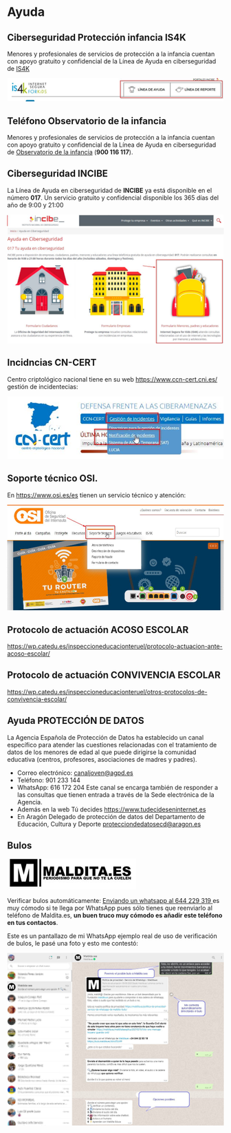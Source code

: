 # Ayuda

## Ciberseguridad Protección infancia IS4K
Menores y profesionales de servicios de protección a la infancia cuentan con apoyo gratuito y confidencial de la Línea de Ayuda en ciberseguridad de [IS4K](https://www.is4k.es/)

![](/assets/ayuda3.jpg)

## Teléfono Observatorio de la infancia
Menores y profesionales de servicios de protección a la infancia cuentan con apoyo gratuito y confidencial de la Línea de Ayuda en ciberseguridad de [Observatorio de la infancia](http://www.observatoriodelainfancia.mscbs.gob.es/) (**900 116 117**).

## Ciberseguridad INCIBE
La Línea de Ayuda en ciberseguridad de **INCIBE** ya está disponible en el número **017**. Un servicio gratuito y confidencial disponible los 365 días del año de 9:00 y 21:00

![](/assets/ayuda2.jpg)

## Incidncias CN-CERT
Centro criptológico nacional tiene en su web https://www.ccn-cert.cni.es/ gestión de incidentecias:

![](/assets/ayuda1.jpg)

## Soporte técnico OSI.

En https://www.osi.es/es tienen un servicio técnico y atención:

![](/assets/osi.jpg)

## Protocolo de actuación ACOSO ESCOLAR
https://wp.catedu.es/inspeccioneducacionteruel/protocolo-actuacion-ante-acoso-escolar/

## Protocolo de actuación CONVIVENCIA ESCOLAR
https://wp.catedu.es/inspeccioneducacionteruel/otros-protocolos-de-convivencia-escolar/

## Ayuda PROTECCIÓN DE DATOS
La Agencia Española de Protección de Datos ha establecido un canal específico para atender las cuestiones relacionadas con el tratamiento de datos de los menores de edad al que puede dirigirse la comunidad educativa (centros, profesores, asociaciones de madres y padres).
* Correo electrónico: canaljoven@agpd.es
* Teléfono: 901 233 144
* WhatsApp: 616 172 204
Este canal se encarga también de responder a las consultas que tienen entrada a través de la Sede electrónica de la Agencia.
* Además en la web Tú decides https://www.tudecideseninternet.es
* En Aragón Delegado de protección de datos del Departamento de Educación, Cultura y Deporte protecciondedatosecd@aragon.es


## Bulos

![](/assets/bulo2.jpg)

Verificar bulos automáticamente: [Enviando un whatsapp al 644 229 319 ](https://api.whatsapp.com/send?phone=34644229319&text=&source=&data=&app_absent=) es muy cómodo si te llega por WhatsApp pues sólo tienes que reenviarlo al teléfono de Maldita.es, **un buen truco muy cómodo es añadir este teléfono en tus contactos**.

Este es un pantallazo de mi WhatsApp ejemplo real de uso de verificación de bulos, le pasé una foto y esto me contestó:

![](/assets/malditasea.jpg)
